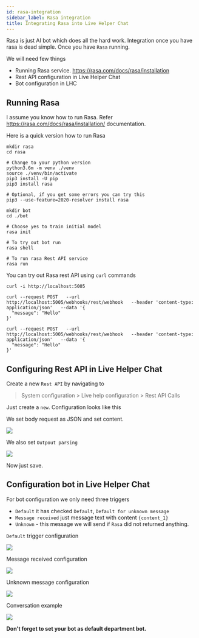 ```yaml
---
id: rasa-integration
sidebar_label: Rasa integration
title: Integrating Rasa into Live Helper Chat
---
```


Rasa is just AI bot which does all the hard work. Integration once you have rasa is dead simple. Once you have `Rasa` running. 

We will need few things

* Running Rasa service. https://rasa.com/docs/rasa/installation
* Rest API configuration in Live Helper Chat
* Bot configuration in LHC

## Running Rasa

I assume you know how to run Rasa. Refer https://rasa.com/docs/rasa/installation/ documentation.

Here is a quick version how to run Rasa

```shell script
mkdir rasa
cd rasa

# Change to your python version
python3.6m -m venv ./venv
source ./venv/bin/activate
pip3 install -U pip
pip3 install rasa

# Optional, if you get some errors you can try this
pip3 --use-feature=2020-resolver install rasa

mkdir bot
cd ./bot

# Choose yes to train initial model
rasa init

# To try out bot run
rasa shell

# To run rasa Rest API service
rasa run
```

You can try out Rasa rest API using `curl` commands

```shell script
curl -i http://localhost:5005

curl --request POST   --url http://localhost:5005/webhooks/rest/webhook   --header 'content-type: application/json'   --data '{
  "message": "Hello"
}'

curl --request POST   --url http://localhost:5005/webhooks/rest/webhook   --header 'content-type: application/json'   --data '{
  "message": "Hello"
}'
```

## Configuring Rest API in Live Helper Chat

Create a new `Rest API` by navigating to

> System configuration > Live help configuration > Rest API Calls

Just create a `new`. Configuration looks like this

We set body request as JSON and set content.

![](/img/bot/rasa-1.png)

We also set `Outpout parsing`

![](/img/bot/rasa-2.png)

Now just save. 

## Configuration bot in Live Helper Chat

For bot configuration we only need three triggers

* `Default` it has checked `Default`, `Default for unknown message`
* `Message received` just message text with content `{content_1}`
* `Unknown` - this message we will send if `Rasa` did not returned anything.

`Default` trigger configuration

![](/img/bot/rasa-bot-1.png)

Message received configuration

![](/img/bot/rasa-message-received.png)

Unknown message configuration

![](/img/bot/rasa-unknown.png)

Conversation example

![](/img/bot/rasa-conv.png)

**Don't forget to set your bot as default department bot.**